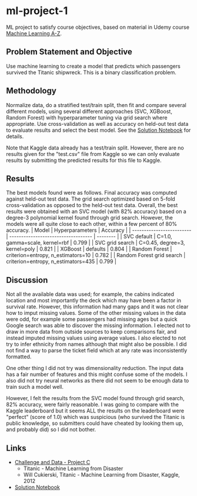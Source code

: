 # ml-project-1
ML project to satisfy course objectives, based on material in 
Udemy course [Machine Learning A-Z](https://www.superdatascience.com/pages/machine-learning).

## Problem Statement and Objective
Use machine learning to create a model that predicts which passengers survived the Titanic shipwreck.
This is a binary classification problem.   

## Methodology
Normalize data, do a stratified test/train split, then fit and compare several different models,
using several different approaches (SVC, XGBoost, Random Forest) with hyperparameter tuning via grid search where appropriate.
Use cross-validation as well as accuracy on held-out test data to evaluate results and select the best model.
See the [Solution Notebook](solution.ipynb) for details.

Note that Kaggle data already has a test/train split.   However, there are no results given for the "test.csv" file
from Kaggle so we can only evaluate results by submitting the predicted results for this file to Kaggle.

## Results
The best models found were as follows.  Final accuracy was computed against held-out test data.
The grid search optimized based on 5-fold cross-validation as opposed to the held-out test data.
Overall, the best results were obtained with an SVC model (with 82% accuracy) based on a degree-3
polynomial kernel found through grid search.
However, the models were all quite close to each other, within a few percent of 80% accuracy.
| Model                     | Hyperparameters                     | Accuracy | 
| ------------------------- | ----------------------------------- | -------- |
| SVC default               | C=1.0, gamma=scale, kernel=rbf      | 0.799    |
| SVC grid search           | C=0.45, degree=3, kernel=poly       | 0.821    |
| XGBoost                   | defaults                            | 0.804    |
| Random Forest             | criterion=entropy, n_estimators=10  | 0.782    |
| Random Forest grid search | criterion=entropy, n_estimators=435 | 0.799    |

## Discussion 
Not all the available data was used; for example, the cabins indicated location and most
importantly the deck which may have been a factor in survival rate.  However, this information had
many gaps and it was not clear how to imput missing values.  Some of the other missing
values in the data were odd, for example some passengers had missing ages but a
quick Google search was able to discover the missing information.  I elected not to draw in more
data from outside sources to keep comparisons fair, and instead imputed missing values using average
values.  I also elected to not try to infer
ethnicity from names although that might also be possible.
I did not find a way to parse the ticket field which at any rate was inconsistently formatted.

One other thing I did not try was dimensionality reduction.  The input data has a fair number of
features and this might confuse some of the models. I also did not try neural networks as there
did not seem to be enough data to train such a model well.

However, I felt the results from the SVC model found through grid search, 82% accuracy, were
fairly reasonable.  I was going to compare with the Kaggle leaderboard but it seems ALL the results on the
leaderboard were "perfect" (score of 1.0) which was suspicious (who survived the Titanic is public
knowledge, so submitters could have cheated by looking them up, and probably did) so I did not bother.

## Links
* [Challenge and Data - Project C](https://www.kaggle.com/competitions/titanic)
   - Titanic - Machine Learning from Disaster
   - Will Cukierski, Titanic - Machine Learning from Disaster, Kaggle, 2012
* [Solution Notebook](solution.ipynb)
